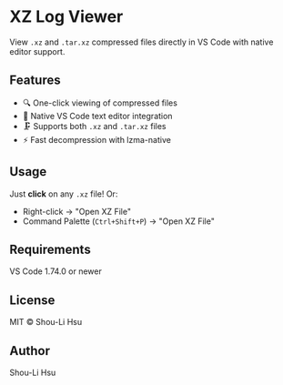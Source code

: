 # XZ Log Viewer

View `.xz` and `.tar.xz` compressed files directly in VS Code with native editor support.

## Features

- 🔍 One-click viewing of compressed files
- 🎨 Native VS Code text editor integration
- 🗜️ Supports both `.xz` and `.tar.xz` files
- ⚡ Fast decompression with lzma-native

## Usage

Just **click** on any `.xz` file! Or:
- Right-click → "Open XZ File"
- Command Palette (`Ctrl+Shift+P`) → "Open XZ File"

## Requirements

VS Code 1.74.0 or newer

## License

MIT © Shou-Li Hsu

## Author

Shou-Li Hsu
